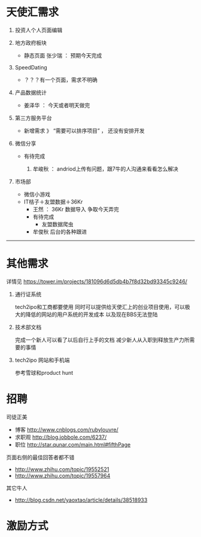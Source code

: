 #  天使汇需求

1. 投资人个人页面编辑

1. 地方政府板块
    * 静态页面 张少瑞 ： 预期今天完成

1. SpeedDating
    * ？？？有一个页面，需求不明确

1. 产品数据统计
    * 姜泽华 ： 今天或者明天做完

1. 第三方服务平台

    * 新增需求 》 “需要可以排序项目” ， 还没有安排开发

1. 微信分享

    * 有待完成

        1. 牟峻秋 ： andriod上传有问题，跟7牛的人沟通来看看怎么解决

1. 市场部

   * 微信小游戏
   * IT桔子＋友盟数据＋36Kr
     * 王然 ： 36Kr 数据导入 争取今天弄完
     * 有待完成
        * 友盟数据爬虫
     * 牟俊秋 后台的各种跟进

--------

# 其他需求


详情见
https://tower.im/projects/181096d6d5db4b7f8d32bd93345c9246/


1. 通行证系统

    tech2ipo和工商都要使用
    同时可以提供给天使汇上的创业项目使用，可以极大的降低的网站的用户系统的开发成本
    以及现在BBS无法登陆

1. 技术部文档

    完成一个新人可以看了以后自行上手的文档
    减少新人从入职到释放生产力所需要的事情

1. tech2ipo 网站和手机端

    参考雪球和product hunt


# 招聘

司徒正美

* 博客 http://www.cnblogs.com/rubylouvre/
* 求职观 http://blog.jobbole.com/6237/
* 职位 http://star.qunar.com/main.html#fifthPage


页面右侧的最佳回答者都不错
* http://www.zhihu.com/topic/19552521
* http://www.zhihu.com/topic/19557964

其它牛人
* http://blog.csdn.net/yaoxtao/article/details/38518933

# 激励方式
